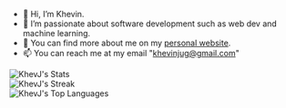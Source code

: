 - 👋 Hi, I’m Khevin.
- 👀 I’m passionate about software development such as web dev and machine learning.
- 🌱 You can find more about me on my  [personal website](https://khevin.vercel.app).
- 📫 You can reach me at my email "khevinjug@gmail.com"

<!---
KhevJ/KhevJ is a ✨ special ✨ repository because its `README.md` (this file) appears on your GitHub profile.
You can click the Preview link to take a look at your changes.
--->

![KhevJ's Stats](https://github-readme-stats.vercel.app/api?username=KhevJ&theme=radical&show_icons=true&hide_border=false&count_private=true)
<br>
![KhevJ's Streak](https://github-readme-streak-stats.herokuapp.com/?user=KhevJ&theme=radical&hide_border=false)
<br>
![KhevJ's Top Languages](https://github-readme-stats.vercel.app/api/top-langs/?username=KhevJ&theme=radical&show_icons=true&hide_border=false&layout=compact)

